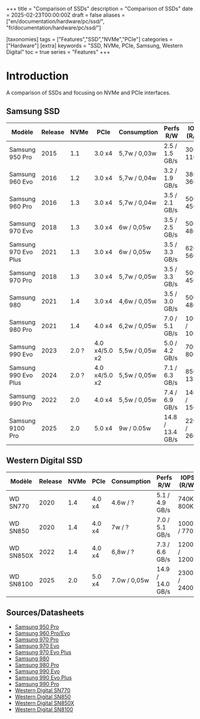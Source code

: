 +++
title = "Comparison of SSDs"
description = "Comparison of SSDs"
date = 2025-02-23T00:00:00Z
draft = false
aliases = ["en/documentation/hardware/pc/ssd/", "fr/documentation/hardware/pc/ssd/"]

[taxonomies]
tags = ["Features","SSD","NVMe","PCIe"]
categories = ["Hardware"]
[extra]
keywords = "SSD, NVMe, PCIe, Samsung, Western Digital"
toc = true
series = "Features"
+++

# Introduction

A comparison of SSDs and focusing on NVMe and PCIe interfaces.

## Samsung SSD

| **Modèle**           | **Release** | **NVMe** | **PCIe**      | **Consumption** | **Perfs R/W**    | **IOPS (R/W)** | **Capacity**    | **Memory type** | **TBW (1TB)** | **Memory**      |
| -------------------- | ----------- | -------- | ------------- | --------------- | ---------------- | -------------- | --------------- | --------------- | ------------- | --------------- |
| Samsung 950 Pro      | 2015        | 1.1      | 3.0 x4        | 5,7w / 0,03w    | 2.5 / 1.5 GB/s   | 300K / 110K    | 256 GB – 512 GB | MLC             | 800 TBW       | 0.5 GB LPDDR3   |
| Samsung 960 Evo      | 2016        | 1.2      | 3.0 x4        | 5,7w / 0,04w    | 3.2 / 1.9 GB/s   | 380K / 360K    | 256 GB – 1 To   | TLC             | 400 TBW       | 0.5-1 GB LPDDR3 |
| Samsung 960 Pro      | 2016        | 1.3      | 3.0 x4        | 5,7w / 0,04w    | 3.5 / 2.1 GB/s   | 500K / 450K    | 512 GB – 2 To   | MLC             | 800 TBW       | 0.5-2 GB LPDDR3 |
| Samsung 970 Evo      | 2018        | 1.3      | 3.0 x4        | 6w / 0,05w      | 3.5 / 2.5 GB/s   | 500K / 480K    | 256 GB – 2 TB   | TLC             | 600 TBW       | 0.5-2 GB LPDDR3 |
| Samsung 970 Evo Plus | 2021        | 1.3      | 3.0 x4        | 6w / 0,05w      | 3.5 / 3.3 GB/s   | 620K / 560K    | 256 GB – 2 TB   | TLC             | 600 TBW       | 0.5-2 GB LPDDR3 |
| Samsung 970 Pro      | 2018        | 1.3      | 3.0 x4        | 5,7w / 0,05w    | 3.5 / 3.3 GB/s   | 500K / 450K    | 512 GB – 1 TB   | MLC             | 1200 TBW      | 0.5-1 GB LPDDR3 |
| Samsung 980          | 2021        | 1.4      | 3.0 x4        | 4,6w / 0,05w    | 3.5 / 3.0 GB/s   | 500K / 480K    | 256 GB – 1 TB   | TLC             | 600 TBW       | -               |
| Samsung 980 Pro      | 2021        | 1.4      | 4.0 x4        | 6,2w / 0,05w    | 7.0 / 5.1 GB/s   | 1000K / 1000K  | 256 GB – 2 TB   | TLC             | 600 TBW       | 0.5-2 GB LPDDR3 |
| Samsung 990 Evo      | 2023        | 2.0 ?    | 4.0 x4/5.0 x2 | 5,5w  / 0,05w   | 5.0 / 4.2 GB/s   | 700K / 800K    | 1 TB – 2 TB     | TLC             | 600 TBW       | -               |
| Samsung 990 Evo Plus | 2024        | 2.0 ?    | 4.0 x4/5.0 x2 | 5,5w  / 0,05w   | 7.1 / 6.3 GB/s   | 850K / 1350K   | 1 TB – 4 TB     | TLC             | 600 TBW       | -               |
| Samsung 990 Pro      | 2022        | 2.0      | 4.0 x4        | 5,5w  / 0,05w   | 7.4 / 6.9 GB/s   | 1400K / 1500K  | 1 TB – 2 TB     | TLC             | 600 TBW       | 1-2 GB LPDDR4   |
| Samsung 9100 Pro     | 2025        | 2.0      | 5.0 x4        | 9w / 0.05w      | 14.8 / 13.4 GB/s | 2200K / 2600K  | 1 TB – 8 TB     | TLC             | 600 TBW       | 1-4 GB LPDDR4   |

## Western Digital SSD

| **Modèle** | **Release** | **NVMe** | **PCIe** | **Consumption** | **Perfs R/W**    | **IOPS (R/W)** | **Capacity**  | **Memory type** | **TBW (1TB)** | **Memory**    |
| ---------- | ----------- | -------- | -------- | --------------- | ---------------- | -------------- | ------------- | --------------- | ------------- | ------------- |
| WD SN770   | 2020        | 1.4      | 4.0 x4   | 4.6w / ?        | 5.1 / 4.9 GB/s   | 740K / 800K    | 256 GB – 2 TB | TLC             | 600 TBW       | -             |
| WD SN850   | 2020        | 1.4      | 4.0 x4   | 7w / ?          | 7.0 / 5.1 GB/s   | 1000K / 770K   | 512 GB – 2 TB | TLC             | 600 TBW       | 0.5-2 GB DDR4 |
| WD SN850X  | 2022        | 1.4      | 4.0 x4   | 6,8w / ?        | 7.3 / 6.6 GB/s   | 1200K / 1200K  | 1 TB – 8 TB   | TLC             | 600 TBW       | 1-2 GB DDR4   |
| WD SN8100  | 2025        | 2.0      | 5.0 x4   | 7.0w / 0,05w    | 14.9 / 14.0 GB/s | 2300K / 2400K  | 1 TB – 4 TB   | TLC             | 600 TBW       | 1-4 GB DDR4   |

## Sources/Datasheets

- [Samsung 950 Pro](https://download.semiconductor.samsung.com/resources/data-sheet/Samsung_SSD_950_PRO_Data_Sheet_Rev_1_2.pdf)
- [Samsung 960 Pro/Evo](https://download.semiconductor.samsung.com/resources/brochure/NVMe_SSD_960_PRO_EVO_Brochure_Rev_1_1.pdf)
- [Samsung 970 Pro](https://download.semiconductor.samsung.com/resources/data-sheet/Samsung_NVMe_SSD_970_PRO_Data_Sheet_Rev.1.0.pdf)
- [Samsung 970 Evo](https://download.semiconductor.samsung.com/resources/data-sheet/Samsung-NVMe-SSD-970-EVO-Data-Sheet_Rev.1.0.pdf)
- [Samsung 970 Evo Plus](https://download.semiconductor.samsung.com/resources/data-sheet/Samsung_NVMe_SSD_970_EVO_Plus_Data_Sheet_Rev.3.0.pdf)
- [Samsung 980](https://download.semiconductor.samsung.com/resources/data-sheet/Samsung_NVMe_SSD_980_Data_Sheet_Rev.1.1.pdf)
- [Samsung 980 Pro](https://download.semiconductor.samsung.com/resources/data-sheet/Samsung-NVMe-SSD-980-PRO-Data-Sheet_Rev.2.1_230509_10129505081019.pdf)
- [Samsung 990 Evo](https://download.semiconductor.samsung.com/resources/data-sheet/samsung_nvme_ssd_990_evo_datasheet_rev.1.1.pdf)
- [Samsung 990 Evo Plus](https://download.semiconductor.samsung.com/resources/data-sheet/samsung_nvme_ssd_990_evo_plus_datasheet_rev.1.0.pdf)
- [Samsung 990 Pro](https://download.semiconductor.samsung.com/resources/data-sheet/Samsung_NVMe_SSD_990_PRO_Datasheet_Rev.1.0.pdf)
- [Western Digital SN770](https://documents.westerndigital.com/content/dam/doc-library/en_us/assets/public/western-digital/product/internal-drives/wd-black-ssd/product-brief-wd-black-sn770-nvme-ssd.pdf)
- [Western Digital SN850](https://documents.westerndigital.com/content/dam/doc-library/en_us/assets/public/western-digital/product/internal-drives/wd-black-ssd/data-sheet-wd-black-sn850-nvme-ssd.pdf)
- [Western Digital SN850X](https://documents.westerndigital.com/content/dam/doc-library/en_us/assets/public/western-digital/product/internal-drives/wd-black-ssd/data-sheet-wd-black-sn850x-nvme-ssd.pdf)
- [Western Digital SN8100](https://documents.westerndigital.com/content/dam/doc-library/en_us/assets/public/western-digital/product/internal-drives/wd-black-ssd/data-sheet-wd-black-sn8100-nvme-ssd.pdf)
